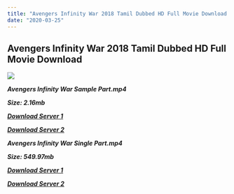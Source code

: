 ```yaml
---
title: "Avengers Infinity War 2018 Tamil Dubbed HD Full Movie Download Avengers Infinity War Tamil HD Movie Download"
date: "2020-03-25"
---
```


## Avengers Infinity War 2018 Tamil Dubbed HD Full Movie Download 

![](https://images.moviebuff.com/b99af775-fa96-4ae7-9bc8-7d68e625c9eb?w=1000)

**_Avengers Infinity War Sample Part.mp4_**

**_Size: 2.16mb_**

**_[Download Server 1](http://b2.wetransfer.vip/files/Tamil{5adf554ba90925c4992f0fe8eae1093bfca14c1a880041370a5a335b793ae9c1}20Dubbed{5adf554ba90925c4992f0fe8eae1093bfca14c1a880041370a5a335b793ae9c1}20Movies/Tamil{5adf554ba90925c4992f0fe8eae1093bfca14c1a880041370a5a335b793ae9c1}202018{5adf554ba90925c4992f0fe8eae1093bfca14c1a880041370a5a335b793ae9c1}20Dubbed{5adf554ba90925c4992f0fe8eae1093bfca14c1a880041370a5a335b793ae9c1}20Movies/Avengers{5adf554ba90925c4992f0fe8eae1093bfca14c1a880041370a5a335b793ae9c1}20Infinity{5adf554ba90925c4992f0fe8eae1093bfca14c1a880041370a5a335b793ae9c1}20War{5adf554ba90925c4992f0fe8eae1093bfca14c1a880041370a5a335b793ae9c1}20(2018)/Avengers{5adf554ba90925c4992f0fe8eae1093bfca14c1a880041370a5a335b793ae9c1}20Infinity{5adf554ba90925c4992f0fe8eae1093bfca14c1a880041370a5a335b793ae9c1}20War{5adf554ba90925c4992f0fe8eae1093bfca14c1a880041370a5a335b793ae9c1}20(2018){5adf554ba90925c4992f0fe8eae1093bfca14c1a880041370a5a335b793ae9c1}20HDRip/Avengers:{5adf554ba90925c4992f0fe8eae1093bfca14c1a880041370a5a335b793ae9c1}20Infinity{5adf554ba90925c4992f0fe8eae1093bfca14c1a880041370a5a335b793ae9c1}20War{5adf554ba90925c4992f0fe8eae1093bfca14c1a880041370a5a335b793ae9c1}20(2018){5adf554ba90925c4992f0fe8eae1093bfca14c1a880041370a5a335b793ae9c1}20Sample{5adf554ba90925c4992f0fe8eae1093bfca14c1a880041370a5a335b793ae9c1}20(640x360).mp4)_**

**_[Download Server 2](http://b2.wetransfer.vip/files/Tamil{5adf554ba90925c4992f0fe8eae1093bfca14c1a880041370a5a335b793ae9c1}20Dubbed{5adf554ba90925c4992f0fe8eae1093bfca14c1a880041370a5a335b793ae9c1}20Movies/Tamil{5adf554ba90925c4992f0fe8eae1093bfca14c1a880041370a5a335b793ae9c1}202018{5adf554ba90925c4992f0fe8eae1093bfca14c1a880041370a5a335b793ae9c1}20Dubbed{5adf554ba90925c4992f0fe8eae1093bfca14c1a880041370a5a335b793ae9c1}20Movies/Avengers{5adf554ba90925c4992f0fe8eae1093bfca14c1a880041370a5a335b793ae9c1}20Infinity{5adf554ba90925c4992f0fe8eae1093bfca14c1a880041370a5a335b793ae9c1}20War{5adf554ba90925c4992f0fe8eae1093bfca14c1a880041370a5a335b793ae9c1}20(2018)/Avengers{5adf554ba90925c4992f0fe8eae1093bfca14c1a880041370a5a335b793ae9c1}20Infinity{5adf554ba90925c4992f0fe8eae1093bfca14c1a880041370a5a335b793ae9c1}20War{5adf554ba90925c4992f0fe8eae1093bfca14c1a880041370a5a335b793ae9c1}20(2018){5adf554ba90925c4992f0fe8eae1093bfca14c1a880041370a5a335b793ae9c1}20HDRip/Avengers:{5adf554ba90925c4992f0fe8eae1093bfca14c1a880041370a5a335b793ae9c1}20Infinity{5adf554ba90925c4992f0fe8eae1093bfca14c1a880041370a5a335b793ae9c1}20War{5adf554ba90925c4992f0fe8eae1093bfca14c1a880041370a5a335b793ae9c1}20(2018){5adf554ba90925c4992f0fe8eae1093bfca14c1a880041370a5a335b793ae9c1}20Sample{5adf554ba90925c4992f0fe8eae1093bfca14c1a880041370a5a335b793ae9c1}20(640x360).mp4)_**

**_Avengers Infinity War Single Part.mp4_**

**_Size: 549.97mb_**

**_[Download Server 1](http://b2.wetransfer.vip/files/Tamil{5adf554ba90925c4992f0fe8eae1093bfca14c1a880041370a5a335b793ae9c1}20Dubbed{5adf554ba90925c4992f0fe8eae1093bfca14c1a880041370a5a335b793ae9c1}20Movies/Tamil{5adf554ba90925c4992f0fe8eae1093bfca14c1a880041370a5a335b793ae9c1}202018{5adf554ba90925c4992f0fe8eae1093bfca14c1a880041370a5a335b793ae9c1}20Dubbed{5adf554ba90925c4992f0fe8eae1093bfca14c1a880041370a5a335b793ae9c1}20Movies/Avengers{5adf554ba90925c4992f0fe8eae1093bfca14c1a880041370a5a335b793ae9c1}20Infinity{5adf554ba90925c4992f0fe8eae1093bfca14c1a880041370a5a335b793ae9c1}20War{5adf554ba90925c4992f0fe8eae1093bfca14c1a880041370a5a335b793ae9c1}20(2018)/Avengers{5adf554ba90925c4992f0fe8eae1093bfca14c1a880041370a5a335b793ae9c1}20Infinity{5adf554ba90925c4992f0fe8eae1093bfca14c1a880041370a5a335b793ae9c1}20War{5adf554ba90925c4992f0fe8eae1093bfca14c1a880041370a5a335b793ae9c1}20(2018){5adf554ba90925c4992f0fe8eae1093bfca14c1a880041370a5a335b793ae9c1}20HDRip/Avengers:{5adf554ba90925c4992f0fe8eae1093bfca14c1a880041370a5a335b793ae9c1}20Infinity{5adf554ba90925c4992f0fe8eae1093bfca14c1a880041370a5a335b793ae9c1}20War{5adf554ba90925c4992f0fe8eae1093bfca14c1a880041370a5a335b793ae9c1}20(2018){5adf554ba90925c4992f0fe8eae1093bfca14c1a880041370a5a335b793ae9c1}20Single{5adf554ba90925c4992f0fe8eae1093bfca14c1a880041370a5a335b793ae9c1}20Part{5adf554ba90925c4992f0fe8eae1093bfca14c1a880041370a5a335b793ae9c1}20(640x360).mp4)_**

**_[Download Server 2](http://b2.wetransfer.vip/files/Tamil{5adf554ba90925c4992f0fe8eae1093bfca14c1a880041370a5a335b793ae9c1}20Dubbed{5adf554ba90925c4992f0fe8eae1093bfca14c1a880041370a5a335b793ae9c1}20Movies/Tamil{5adf554ba90925c4992f0fe8eae1093bfca14c1a880041370a5a335b793ae9c1}202018{5adf554ba90925c4992f0fe8eae1093bfca14c1a880041370a5a335b793ae9c1}20Dubbed{5adf554ba90925c4992f0fe8eae1093bfca14c1a880041370a5a335b793ae9c1}20Movies/Avengers{5adf554ba90925c4992f0fe8eae1093bfca14c1a880041370a5a335b793ae9c1}20Infinity{5adf554ba90925c4992f0fe8eae1093bfca14c1a880041370a5a335b793ae9c1}20War{5adf554ba90925c4992f0fe8eae1093bfca14c1a880041370a5a335b793ae9c1}20(2018)/Avengers{5adf554ba90925c4992f0fe8eae1093bfca14c1a880041370a5a335b793ae9c1}20Infinity{5adf554ba90925c4992f0fe8eae1093bfca14c1a880041370a5a335b793ae9c1}20War{5adf554ba90925c4992f0fe8eae1093bfca14c1a880041370a5a335b793ae9c1}20(2018){5adf554ba90925c4992f0fe8eae1093bfca14c1a880041370a5a335b793ae9c1}20HDRip/Avengers:{5adf554ba90925c4992f0fe8eae1093bfca14c1a880041370a5a335b793ae9c1}20Infinity{5adf554ba90925c4992f0fe8eae1093bfca14c1a880041370a5a335b793ae9c1}20War{5adf554ba90925c4992f0fe8eae1093bfca14c1a880041370a5a335b793ae9c1}20(2018){5adf554ba90925c4992f0fe8eae1093bfca14c1a880041370a5a335b793ae9c1}20Single{5adf554ba90925c4992f0fe8eae1093bfca14c1a880041370a5a335b793ae9c1}20Part{5adf554ba90925c4992f0fe8eae1093bfca14c1a880041370a5a335b793ae9c1}20(640x360).mp4)_**
